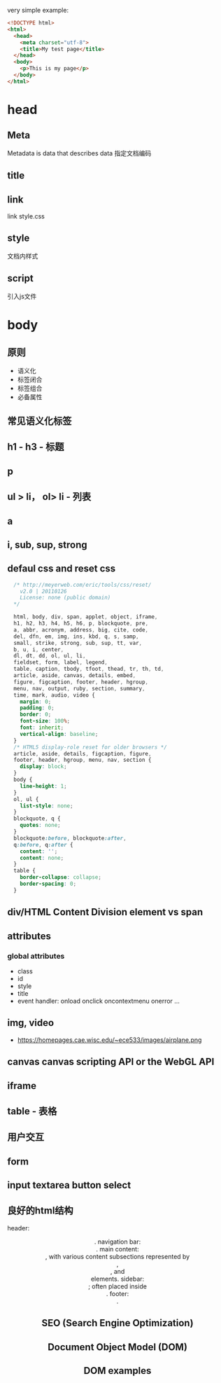 very simple example:

```html
<!DOCTYPE html>
<html>
  <head>
    <meta charset="utf-8">
    <title>My test page</title>
  </head>
  <body>
    <p>This is my page</p>
  </body>
</html>
```

# head
## Meta
Metadata is data that describes data
<meta charset="utf-8"> 指定文档编码
<meta name="author" content="Chris Mills">
<meta name="description" content="The MDN Web Docs Learning Area aims to provide
complete beginners to the Web with all they need to know to get
started with developing web sites and applications.">

## title

## link
link style.css
<link rel="shortcut icon" href="favicon.ico" type="image/x-icon">

## style
文档内样式

## script
引入js文件


# body

## 原则
- 语义化
- 标签闭合
- 标签组合
- 必备属性

## 常见语义化标签
## h1 - h3 - 标题
## p
## ul > li， ol> li - 列表
## a
## i, sub, sup, strong

## defaul css and reset css
```css
  /* http://meyerweb.com/eric/tools/css/reset/
    v2.0 | 20110126
    License: none (public domain)
  */

  html, body, div, span, applet, object, iframe,
  h1, h2, h3, h4, h5, h6, p, blockquote, pre,
  a, abbr, acronym, address, big, cite, code,
  del, dfn, em, img, ins, kbd, q, s, samp,
  small, strike, strong, sub, sup, tt, var,
  b, u, i, center,
  dl, dt, dd, ol, ul, li,
  fieldset, form, label, legend,
  table, caption, tbody, tfoot, thead, tr, th, td,
  article, aside, canvas, details, embed,
  figure, figcaption, footer, header, hgroup,
  menu, nav, output, ruby, section, summary,
  time, mark, audio, video {
    margin: 0;
    padding: 0;
    border: 0;
    font-size: 100%;
    font: inherit;
    vertical-align: baseline;
  }
  /* HTML5 display-role reset for older browsers */
  article, aside, details, figcaption, figure,
  footer, header, hgroup, menu, nav, section {
    display: block;
  }
  body {
    line-height: 1;
  }
  ol, ul {
    list-style: none;
  }
  blockquote, q {
    quotes: none;
  }
  blockquote:before, blockquote:after,
  q:before, q:after {
    content: '';
    content: none;
  }
  table {
    border-collapse: collapse;
    border-spacing: 0;
  }
```
## div/HTML Content Division element  vs span

## attributes
 ### global attributes
  - class
  - id
  - style
  - title
  - event handler: onload onclick oncontextmenu onerror ...

## img, video
 - https://homepages.cae.wisc.edu/~ece533/images/airplane.png

## canvas  canvas scripting API or the WebGL API

## iframe

## table - 表格

## 用户交互
## form
## input textarea button select

## 良好的html结构
header: <header>.
navigation bar: <nav>.
main content: <main>, with various content subsections represented by <article>, <section>, and <div> elements.
sidebar: <aside>; often placed inside <main>.
footer: <footer>.

## SEO (Search Engine Optimization)

## Document Object Model (DOM)

## DOM examples
